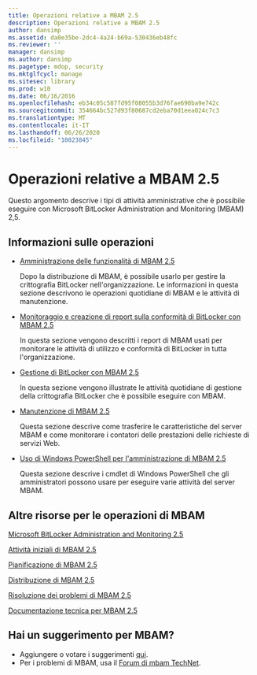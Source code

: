 ```yaml
---
title: Operazioni relative a MBAM 2.5
description: Operazioni relative a MBAM 2.5
author: dansimp
ms.assetid: da0e35be-2dc4-4a24-b69a-530436eb48fc
ms.reviewer: ''
manager: dansimp
ms.author: dansimp
ms.pagetype: mdop, security
ms.mktglfcycl: manage
ms.sitesec: library
ms.prod: w10
ms.date: 06/16/2016
ms.openlocfilehash: eb34c05c587fd95f08055b3d76fae690ba9e742c
ms.sourcegitcommit: 354664bc527d93f80687cd2eba70d1eea024c7c3
ms.translationtype: MT
ms.contentlocale: it-IT
ms.lasthandoff: 06/26/2020
ms.locfileid: "10823845"
---
```

# Operazioni relative a MBAM 2.5


Questo argomento descrive i tipi di attività amministrative che è possibile eseguire con Microsoft BitLocker Administration and Monitoring (MBAM) 2,5.

## Informazioni sulle operazioni


-   [Amministrazione delle funzionalità di MBAM 2.5](administering-mbam-25-features.md)

    Dopo la distribuzione di MBAM, è possibile usarlo per gestire la crittografia BitLocker nell'organizzazione. Le informazioni in questa sezione descrivono le operazioni quotidiane di MBAM e le attività di manutenzione.

-   [Monitoraggio e creazione di report sulla conformità di BitLocker con MBAM 2.5](monitoring-and-reporting-bitlocker-compliance-with-mbam-25.md)

    In questa sezione vengono descritti i report di MBAM usati per monitorare le attività di utilizzo e conformità di BitLocker in tutta l'organizzazione.

-   [Gestione di BitLocker con MBAM 2.5](performing-bitlocker-management-with-mbam-25.md)

    In questa sezione vengono illustrate le attività quotidiane di gestione della crittografia BitLocker che è possibile eseguire con MBAM.

-   [Manutenzione di MBAM 2.5](maintaining-mbam-25.md)

    Questa sezione descrive come trasferire le caratteristiche del server MBAM e come monitorare i contatori delle prestazioni delle richieste di servizi Web.

-   [Uso di Windows PowerShell per l'amministrazione di MBAM 2.5](using-windows-powershell-to-administer-mbam-25.md)

    Questa sezione descrive i cmdlet di Windows PowerShell che gli amministratori possono usare per eseguire varie attività del server MBAM.

## Altre risorse per le operazioni di MBAM


[Microsoft BitLocker Administration and Monitoring 2.5](index.md)

[Attività iniziali di MBAM 2.5](getting-started-with-mbam-25.md)

[Pianificazione di MBAM 2.5](planning-for-mbam-25.md)

[Distribuzione di MBAM 2.5](deploying-mbam-25.md)

[Risoluzione dei problemi di MBAM 2.5](troubleshooting-mbam-25.md)

[Documentazione tecnica per MBAM 2.5](technical-reference-for-mbam-25.md)

## Hai un suggerimento per MBAM?
- Aggiungere o votare i suggerimenti [qui](http://mbam.uservoice.com/forums/268571-microsoft-bitlocker-administration-and-monitoring). 
- Per i problemi di MBAM, usa il [Forum di mbam TechNet](https://social.technet.microsoft.com/Forums/home?forum=mdopmbam).

 

 





